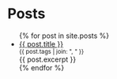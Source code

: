 # Posts
<ul>
  {% for post in site.posts %}
    <li>
      <a href="{{ post.url }}">{{ post.title }}</a>
      <small style="display: block">
        {{ post.tags | join: ", " }}
      </small>
      <div style="margin-right: 50px; text-align: justify">{{ post.excerpt }}</div>
    </li>
  {% endfor %}
</ul>
